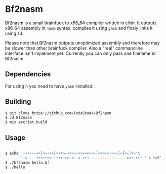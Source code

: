 # Bf2nasm

Bf2nasm is a small brainfuck to x86_64 compiler written in elixir. It outputs x86_64
assembly in `nasm` syntax, compiles it using `yasm` and finaly links it using `ld`.

Please note that Bf2nasm outputs unoptimized assembly and therefore may be slower
than other brainfuck compiler. Also a "real" commandline interface isn't implement
yet. Currently you can only pass one filename to Bf2nasm.

## Dependencies

For using it you need to have `yasm` installed.

## Building
```bash
$ git clone https://github.com/CodeSteak/Bf2nasm
$ cd Bf2nasm
$ mix escript.build
```

## Usage

```bash

$ echo '++++++++[>++++[>++>+++>+++>+<<<<-]>+>+>->>+[<]<-]>>'\
       '.>---.+++++++..+++.>>.<-.<.+++.------.--------.>>+.>++.' > hello.bf
$ ./bf2nasm hello.bf
$ ./hello
```
